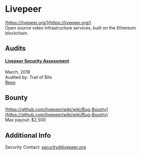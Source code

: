 
# Livepeer
  
[https://livepeer.org/](https://livepeer.org/)<br>
Open source video infrastructure services, built on the Ethereum blockchain.


## Audits



#### [Livepeer Security Assessment](https://github.com/trailofbits/publications/blob/master/reviews/livepeer.pdf)

March, 2018<br>
Audited by: Trail of Bits<br>
[Repo](https://github.com/livepeer/protocol/tree/master/contracts)
      

  

## Bounty

[https://github.com/livepeer/wiki/wiki/Bug-Bounty](https://github.com/livepeer/wiki/wiki/Bug-Bounty)<br>
Max payout: $2,500


## Additional Info

Security Contact: security@livepeer.org
